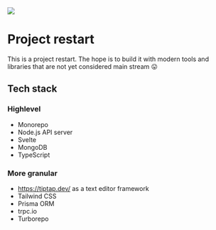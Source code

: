 <img src="https://github.com/Matterwiki/matterwiki.github.io/blob/master/assets/logo-header.png?raw=true" />

# Project restart

This is a project restart. The hope is to build it with modern tools and libraries that are not yet considered main stream 😛

## Tech stack

### Highlevel

* Monorepo
* Node.js API server 
* Svelte
* MongoDB
* TypeScript

### More granular

* https://tiptap.dev/ as a text editor framework
* Tailwind CSS
* Prisma ORM
* trpc.io
* Turborepo